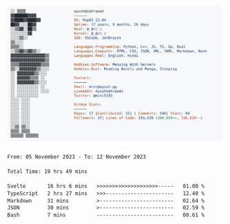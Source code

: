 <a href="https://github.com/AyushSehrawat/AyushSehrawat">
  <picture>
    <source media="(prefers-color-scheme: dark)" srcset="https://raw.githubusercontent.com/AyushSehrawat/AyushSehrawat/main/dark_mode.svg">
    <img alt="Andrew Grant's GitHub Profile README" src="https://raw.githubusercontent.com/AyushSehrawat/AyushSehrawat/main/light_mode.svg">
  </picture>
</a>

<!--START_SECTION:waka-->

```txt
From: 05 November 2023 - To: 12 November 2023

Total Time: 19 hrs 49 mins

Svelte       16 hrs 6 mins   >>>>>>>>>>>>>>>>>>>>-----   81.08 %
TypeScript   2 hrs 27 mins   >>>----------------------   12.40 %
Markdown     31 mins         >------------------------   02.64 %
JSON         30 mins         >------------------------   02.59 %
Bash         7 mins          -------------------------   00.61 %
```

<!--END_SECTION:waka-->

